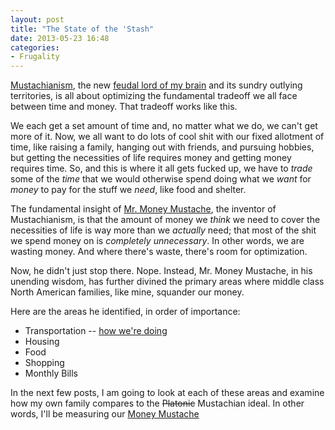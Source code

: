 ```yaml
---
layout: post
title: "The State of the 'Stash"
date: 2013-05-23 16:48
categories:
- Frugality
---
```


[Mustachianism][mustachianism], the new [feudal lord of my brain][brain-worm] and its sundry outlying territories, is all about optimizing the fundamental tradeoff we all face between time and money. That tradeoff works like this.

<!-- more -->

We each get a set amount of time and, no matter what we do, we can't get more of it. Now, we all want to do lots of cool shit with our fixed allotment of time, like raising a family, hanging out with friends, and pursuing hobbies, but getting the necessities of life requires money and getting money requires time. So, and this is where it all gets fucked up, we have to _trade_ some of the _time_ that we would otherwise spend doing what we _want_ for _money_ to pay for the stuff we _need_, like food and shelter.

The fundamental insight of [Mr. Money Mustache][mmm], the inventor of Mustachianism, is that the amount of money we _think_ we need to cover the necessities of life is way more than we _actually_ need; that most of the shit we spend money on is _completely unnecessary_. In other words, we are wasting money. And where there's waste, there's room for optimization.

Now, he didn't just stop there. Nope. Instead, Mr. Money Mustache, in his unending wisdom, has further divined the primary areas where middle class North American families, like mine, squander our money.

Here are the areas he identified, in order of importance: 

- Transportation -- [how we're doing][transportation]
- Housing
- Food
- Shopping
- Monthly Bills

In the next few posts, I am going to look at each of these areas and examine how my own family compares to the <strike>Platonic</strike> Mustachian ideal. In other words, I'll be measuring our [Money Mustache][stash]

[mmm]: http://www.mrmoneymustache.com/
[mustachianism]: http://www.mrmoneymustache.com/2013/02/22/getting-rich-from-zero-to-hero-in-one-blog-post/
[brain-worm]: /the-new-brain-worm/
[stash]: http://www.mrmoneymustache.com/2011/08/31/why-are-you-named-mr-money-mustache-anyway/
[transportation]: /stots-transportation/
